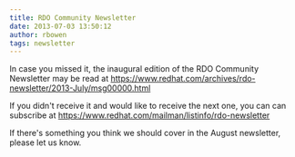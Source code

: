 ```yaml
---
title: RDO Community Newsletter
date: 2013-07-03 13:50:12
author: rbowen
tags: newsletter
---
```


In case you missed it, the inaugural edition of the RDO Community Newsletter may be read at https://www.redhat.com/archives/rdo-newsletter/2013-July/msg00000.html

If you didn't receive it and would like to receive the next one, you can can subscribe at https://www.redhat.com/mailman/listinfo/rdo-newsletter

If there's something you think we should cover in the August newsletter, please let us know.